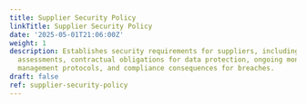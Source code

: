 ```yaml
---
title: Supplier Security Policy
linkTitle: Supplier Security Policy
date: '2025-05-01T21:06:00Z'
weight: 1
description: Establishes security requirements for suppliers, including due diligence
  assessments, contractual obligations for data protection, ongoing monitoring, incident
  management protocols, and compliance consequences for breaches.
draft: false
ref: supplier-security-policy
---
```


